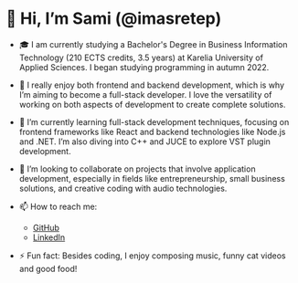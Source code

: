 # 👋 Hi, I’m Sami (@imasretep)

- 🎓 I am currently studying a Bachelor's Degree in Business Information Technology (210 ECTS credits, 3.5 years) at Karelia University of Applied Sciences. I began studying programming in autumn 2022.

- 👀 I really enjoy both frontend and backend development, which is why I’m aiming to become a full-stack developer. I love the versatility of working on both aspects of development to create complete solutions.

- 🌱 I’m currently learning full-stack development techniques, focusing on frontend frameworks like React and backend technologies like Node.js and .NET. I’m also diving into C++ and JUCE to explore VST plugin development.

- 💞️ I’m looking to collaborate on projects that involve application development, especially in fields like entrepreneurship, small business solutions, and creative coding with audio technologies.

- 📫 How to reach me: 
   - [GitHub](https://github.com/imasretep)
   - [LinkedIn](https://www.linkedin.com/in/imasretep)

- ⚡ Fun fact: Besides coding, I enjoy composing music, funny cat videos and good food!


<!---
imasretep/imasretep is a ✨ special ✨ repository because its `README.md` (this file) appears on your GitHub profile.
You can click the Preview link to take a look at your changes.
--->
